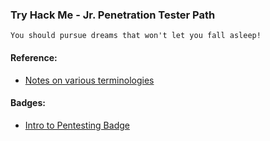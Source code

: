 ### Try Hack Me - Jr. Penetration Tester Path
`You should pursue dreams that won't let you fall asleep!`

#### Reference:
- [Notes on various terminologies](https://github.com/wannabemrrobot/knowledge-base/blob/master/terminologies.md)

#### Badges:
- [Intro to Pentesting Badge](https://tryhackme.com/d3codex/badges/intro-to-pentesting)